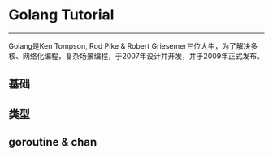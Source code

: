# Golang Tutorial

---

Golang是Ken Tompson, Rod Pike & Robert Griesemer三位大牛，为了解决多核、网络化编程，复杂场景编程，于2007年设计并开发，并于2009年正式发布。


## 基础

## 类型

## goroutine & chan